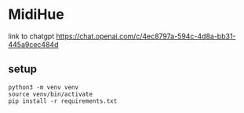 # MidiHue

link to chatgpt
https://chat.openai.com/c/4ec8797a-594c-4d8a-bb31-445a9cec484d

## setup

```
python3 -m venv venv
source venv/bin/activate
pip install -r requirements.txt
```

